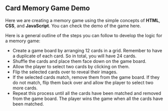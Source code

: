 ## Card Memory Game Demo
Here we are creating a memory game using the simple concepts of **HTML**, **CSS**, and **JavaScript**. You can check the demo of the game here.

Here is a general outline of the steps you can follow to develop the logic for a memory game:

- Create a game board by arranging 12 cards in a grid. Remember to have a duplicate of each card. So in total, you will have 24 cards.
- Shuffle the cards and place them face down on the game board.
- Allow the player to select two cards by clicking on them.
- Flip the selected cards over to reveal their images.
- If the selected cards match, remove them from the game board. If they do not match, flip them back over and allow the player to select two more cards.
- Repeat this process until all the cards have been matched and removed from the game board. The player wins the game when all the cards have been matched.







